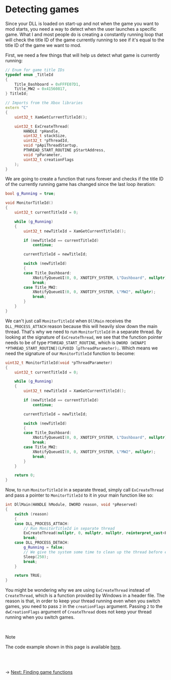 # Detecting games

Since your DLL is loaded on start-up and not when the game you want to mod starts, you need a way to detect when the user launches a specific game.
What I and most people do is creating a constantly running loop that will check the title ID of the game currently running to see if it's equal to the title ID of the game we want to mod.

First, we need a few things that will help us detect what game is currently running:

```C++
// Enum for game title IDs
typedef enum _TitleId
{
    Title_Dashboard = 0xFFFE07D1,
    Title_MW2 = 0x41560817,
} TitleId;

// Imports from the Xbox libraries
extern "C"
{
    uint32_t XamGetCurrentTitleId();

    uint32_t ExCreateThread(
        HANDLE *pHandle,
        uint32_t stackSize,
        uint32_t *pThreadId,
        void *pApiThreadStartup,
        PTHREAD_START_ROUTINE pStartAddress,
        void *pParameter,
        uint32_t creationFlags
    );
}
```

We are going to create a function that runs forever and checks if the title ID of the currently running game has changed since the last loop iteration:

```C++
bool g_Running = true;

void MonitorTitleId()
{
    uint32_t currentTitleId = 0;

    while (g_Running)
    {
        uint32_t newTitleId = XamGetCurrentTitleId();

        if (newTitleId == currentTitleId)
            continue;

        currentTitleId = newTitleId;

        switch (newTitleId)
        {
        case Title_Dashboard:
            XNotifyQueueUI(0, 0, XNOTIFY_SYSTEM, L"Dashboard", nullptr);
            break;
        case Title_MW2:
            XNotifyQueueUI(0, 0, XNOTIFY_SYSTEM, L"MW2", nullptr);
            break;
        }
    }
}
```

We can't just call `MonitorTitleId` when `DllMain` receives the `DLL_PROCESS_ATTACH` reason because this will heavily slow down the main thread. That's why we need to run `MonitorTitleId` in a separate thread.
By looking at the signature of `ExCreateThread`, we see that the function pointer needs to be of type `PTHREAD_START_ROUTINE`, which is `DWORD (WINAPI *PTHREAD_START_ROUTINE)(LPVOID lpThreadParameter);`. Which means we need the signature of our `MonitorTitleId` function to become:

```C++
uint32_t MonitorTitleId(void *pThreadParameter)
{
    uint32_t currentTitleId = 0;

    while (g_Running)
    {
        uint32_t newTitleId = XamGetCurrentTitleId();

        if (newTitleId == currentTitleId)
            continue;

        currentTitleId = newTitleId;

        switch (newTitleId)
        {
        case Title_Dashboard:
            XNotifyQueueUI(0, 0, XNOTIFY_SYSTEM, L"Dashboard", nullptr);
            break;
        case Title_MW2:
            XNotifyQueueUI(0, 0, XNOTIFY_SYSTEM, L"MW2", nullptr);
            break;
        }
    }

    return 0;
}
```

Now, to run `MonitorTitleId` in a separate thread, simply call `ExCreateThread` and pass a pointer to `MonitorTitleId` to it in your main function like so:

```C++
int DllMain(HANDLE hModule, DWORD reason, void *pReserved)
{
    switch (reason)
    {
    case DLL_PROCESS_ATTACH:
        // Run MonitorTitleId in separate thread
        ExCreateThread(nullptr, 0, nullptr, nullptr, reinterpret_cast<PTHREAD_START_ROUTINE>(MonitorTitleId), nullptr, 2);
        break;
    case DLL_PROCESS_DETACH:
        g_Running = false;
        // We give the system some time to clean up the thread before exiting
        Sleep(250);
        break;
    }

    return TRUE;
}
```

You might be wondering why we are using `ExCreateThread` instead of `CreateThread`, which is a function provided by Windows in a header file. The reason is that, in order to keep your thread running even when you switch games, you need to pass `2` in the `creationFlags` argument. Passing `2` to the `dwCreationFlags` argument of `CreateThread` does not keep your thread running when you switch games.

<br/>

> [!NOTE]
> The code example shown in this page is available [here](detecting-games.cpp).

<br/><br/>

&rarr; [Next: Finding game functions](../finding-functions.md)
